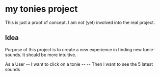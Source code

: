 # my tonies project

This is just a proof of concept. I am not (yet) involved into the real project.

## Idea

Purpose of this project is to create a new experience in finding new tonie-sounds.
It should be more intuitive.

As a User
-- I want to click on a tonie
-- -- Then I want to see the 5 latest sounds
